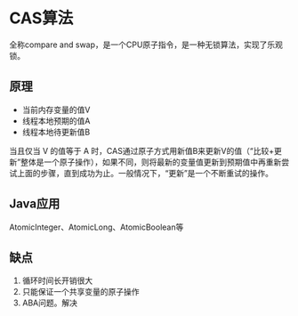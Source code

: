 CAS算法
======
全称compare and swap，是一个CPU原子指令，是一种无锁算法，实现了乐观锁。

原理
------
* 当前内存变量的值V
* 线程本地预期的值A
* 线程本地待更新值B

当且仅当 V 的值等于 A 时，CAS通过原子方式用新值B来更新V的值（“比较+更新”整体是一个原子操作），如果不同，则将最新的变量值更新到预期值中再重新尝试上面的步骤，直到成功为止。一般情况下，“更新”是一个不断重试的操作。

Java应用
------
AtomicInteger、AtomicLong、AtomicBoolean等

缺点
------
1. 循环时间长开销很大
2. 只能保证一个共享变量的原子操作
3. ABA问题。解决
